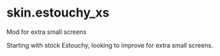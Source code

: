 # skin.estouchy_xs
Mod for extra small screens

Starting with stock Estouchy, looking to improve for extra small screens.
